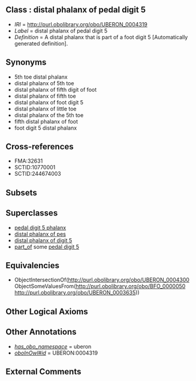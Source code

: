 
## Class : distal phalanx of pedal digit 5

 * *IRI* = http://purl.obolibrary.org/obo/UBERON_0004319
 * *Label* = distal phalanx of pedal digit 5
 * *Definition* = A distal phalanx that is part of a foot digit 5 [Automatically generated definition].

## Synonyms

 * 5th toe distal phalanx
 * distal phalanx of 5th toe
 * distal phalanx of fifth digit of foot
 * distal phalanx of fifth toe
 * distal phalanx of foot digit 5
 * distal phalanx of little toe
 * distal phalanx of the 5th toe
 * fifth distal phalanx of foot
 * foot digit 5 distal phalanx

## Cross-references

 * FMA:32631
 * SCTID:10770001
 * SCTID:244674003

## Subsets


## Superclasses

 * [pedal digit 5 phalanx](../../UBERON/63/UBERON_0003863.md)
 * [distal phalanx of pes](../../UBERON/67/UBERON_0003867.md)
 * [distal phalanx of digit 5](../../UBERON/87/UBERON_0014487.md)
 * [part_of](../../BFO/50/BFO_0000050.md) some [pedal digit 5](../../UBERON/35/UBERON_0003635.md)

## Equivalencies

 * ObjectIntersectionOf(<http://purl.obolibrary.org/obo/UBERON_0004300> ObjectSomeValuesFrom(<http://purl.obolibrary.org/obo/BFO_0000050> <http://purl.obolibrary.org/obo/UBERON_0003635>))

## Other Logical Axioms


## Other Annotations

 * *[has_obo_namespace](../../ce/oboInOwl#hasOBONamespace.md)* = uberon
 * *[oboInOwl#id](../../id/oboInOwl#id.md)* = UBERON:0004319

## External Comments

